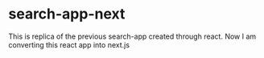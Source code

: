 # search-app-next
This is replica of the previous search-app created through react. Now I am converting this react app into next.js

